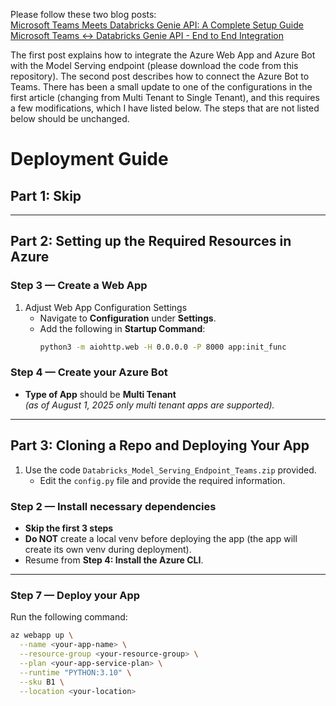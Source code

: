 Please follow these two blog posts:<br>
[Microsoft Teams Meets Databricks Genie API: A Complete Setup Guide](https://medium.com/@ryan-bates/microsoft-teams-meets-databricks-genie-api-a-complete-setup-guide-81f629ace634)<br>
[Microsoft Teams <-> Databricks Genie API - End to End Integration](https://saiponugoti.medium.com/microsoft-teams-databricks-genie-api-end-to-end-integration-2d22b4767e33)<br>

The first post explains how to integrate the Azure Web App and Azure Bot with the Model Serving endpoint (please download the code from this repository). The second post describes how to connect the Azure Bot to Teams. There has been a small update to one of the configurations in the first article (changing from Multi Tenant to Single Tenant), and this requires a few modifications, which I have listed below. The steps that are not listed below should be unchanged.

# Deployment Guide

## Part 1: Skip

---

## Part 2: Setting up the Required Resources in Azure

### Step 3 — Create a Web App
1. Adjust Web App Configuration Settings  
   - Navigate to **Configuration** under **Settings**.  
   - Add the following in **Startup Command**:  
     ```bash
     python3 -m aiohttp.web -H 0.0.0.0 -P 8000 app:init_func
     ```

### Step 4 — Create your Azure Bot
- **Type of App** should be **Multi Tenant**  
  *(as of August 1, 2025 only multi tenant apps are supported).*

---

## Part 3: Cloning a Repo and Deploying Your App

1. Use the code `Databricks_Model_Serving_Endpoint_Teams.zip` provided.  
   - Edit the `config.py` file and provide the required information.  

### Step 2 — Install necessary dependencies
- **Skip the first 3 steps**  
- **Do NOT** create a local venv before deploying the app (the app will create its own venv during deployment).  
- Resume from **Step 4: Install the Azure CLI**.  

---

### Step 7 — Deploy your App
Run the following command:

```bash
az webapp up \
  --name <your-app-name> \
  --resource-group <your-resource-group> \
  --plan <your-app-service-plan> \
  --runtime "PYTHON:3.10" \
  --sku B1 \
  --location <your-location>

